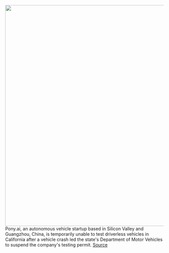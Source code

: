 <img src='https://cdn.vox-cdn.com/thumbor/-dMWb1nS1MFPXfr-_-JONLrZyIs=/0x0:2222x1384/1200x800/filters:focal(934x515:1288x869)/cdn.vox-cdn.com/uploads/chorus_image/image/70270960/913385808.0.jpg' width='700px' /><br/>
Pony.ai, an autonomous vehicle startup based in Silicon Valley and Guangzhou, China, is temporarily unable to test driverless vehicles in California after a vehicle crash led the state's Department of Motor Vehicles to suspend the company's testing permit.
<a href='https://www.theverge.com/2021/12/14/22834496/pony-ai-av-test-permit-suspend-california-dmv-crash'> Source <a/>